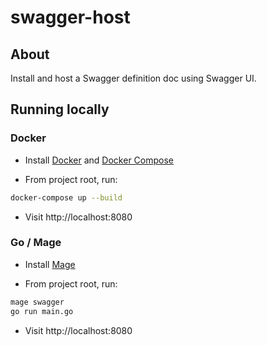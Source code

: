 # swagger-host

## About

Install and host a Swagger definition doc using Swagger UI.

## Running locally

### Docker

* Install [Docker](https://docs.docker.com/desktop/) and [Docker Compose](https://docs.docker.com/compose/)

* From project root, run:
```bash
docker-compose up --build
```

* Visit http://localhost:8080

### Go / Mage

* Install [Mage](https://magefile.org/)

* From project root, run:

```bash
mage swagger
go run main.go
```

* Visit http://localhost:8080

